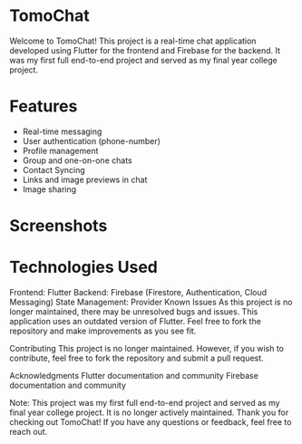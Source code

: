 # TomoChat
Welcome to TomoChat! This project is a real-time chat application developed using Flutter for the frontend and Firebase for the backend. It was my first full end-to-end project and served as my final year college project.

# Features
- Real-time messaging
- User authentication (phone-number)
- Profile management
- Group and one-on-one chats
- Contact Syncing
- Links and image previews in chat
- Image sharing

# Screenshots


# Technologies Used
Frontend: Flutter
Backend: Firebase (Firestore, Authentication, Cloud Messaging)
State Management: Provider
Known Issues
As this project is no longer maintained, there may be unresolved bugs and issues. This application uses an outdated version of Flutter. Feel free to fork the repository and make improvements as you see fit.

Contributing
This project is no longer maintained. However, if you wish to contribute, feel free to fork the repository and submit a pull request.

Acknowledgments
Flutter documentation and community
Firebase documentation and community

Note: This project was my first full end-to-end project and served as my final year college project. It is no longer actively maintained.
Thank you for checking out TomoChat! If you have any questions or feedback, feel free to reach out.
